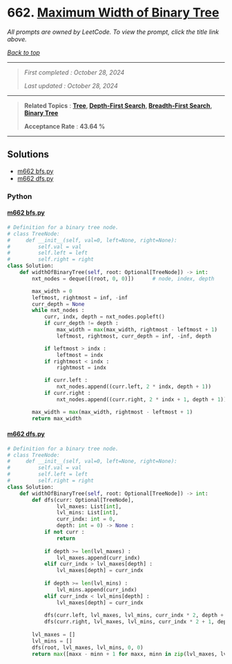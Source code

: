 # 662. [Maximum Width of Binary Tree](<https://leetcode.com/problems/maximum-width-of-binary-tree>)

*All prompts are owned by LeetCode. To view the prompt, click the title link above.*

*[Back to top](<../README.md>)*

------

> *First completed : October 28, 2024*
>
> *Last updated : October 28, 2024*

------

> **Related Topics** : **[Tree](<by_topic/Tree.md>), [Depth-First Search](<by_topic/Depth-First Search.md>), [Breadth-First Search](<by_topic/Breadth-First Search.md>), [Binary Tree](<by_topic/Binary Tree.md>)**
>
> **Acceptance Rate** : **43.64 %**

------

## Solutions

- [m662 bfs.py](<../my-submissions/m662 bfs.py>)
- [m662 dfs.py](<../my-submissions/m662 dfs.py>)
### Python
#### [m662 bfs.py](<../my-submissions/m662 bfs.py>)
```Python
# Definition for a binary tree node.
# class TreeNode:
#     def __init__(self, val=0, left=None, right=None):
#         self.val = val
#         self.left = left
#         self.right = right
class Solution:
    def widthOfBinaryTree(self, root: Optional[TreeNode]) -> int:
        nxt_nodes = deque([(root, 0, 0)])      # node, index, depth

        max_width = 0
        leftmost, rightmost = inf, -inf
        curr_depth = None
        while nxt_nodes :
            curr, indx, depth = nxt_nodes.popleft()
            if curr_depth != depth :
                max_width = max(max_width, rightmost - leftmost + 1)
                leftmost, rightmost, curr_depth = inf, -inf, depth

            if leftmost > indx :
                leftmost = indx
            if rightmost < indx :
                rightmost = indx

            if curr.left :
                nxt_nodes.append((curr.left, 2 * indx, depth + 1))
            if curr.right :
                nxt_nodes.append((curr.right, 2 * indx + 1, depth + 1))

        max_width = max(max_width, rightmost - leftmost + 1)
        return max_width

```

#### [m662 dfs.py](<../my-submissions/m662 dfs.py>)
```Python
# Definition for a binary tree node.
# class TreeNode:
#     def __init__(self, val=0, left=None, right=None):
#         self.val = val
#         self.left = left
#         self.right = right
class Solution:
    def widthOfBinaryTree(self, root: Optional[TreeNode]) -> int:
        def dfs(curr: Optional[TreeNode],
                lvl_maxes: List[int],
                lvl_mins: List[int],
                curr_indx: int = 0,
                depth: int = 0) -> None :
            if not curr :
                return
            
            if depth >= len(lvl_maxes) :
                lvl_maxes.append(curr_indx)
            elif curr_indx > lvl_maxes[depth] :
                lvl_maxes[depth] = curr_indx
            
            if depth >= len(lvl_mins) :
                lvl_mins.append(curr_indx)
            elif curr_indx < lvl_mins[depth] :
                lvl_maxes[depth] = curr_indx
            
            dfs(curr.left, lvl_maxes, lvl_mins, curr_indx * 2, depth + 1)
            dfs(curr.right, lvl_maxes, lvl_mins, curr_indx * 2 + 1, depth + 1)
        
        lvl_maxes = []
        lvl_mins = []
        dfs(root, lvl_maxes, lvl_mins, 0, 0)
        return max([maxx - minn + 1 for maxx, minn in zip(lvl_maxes, lvl_mins)])

```

